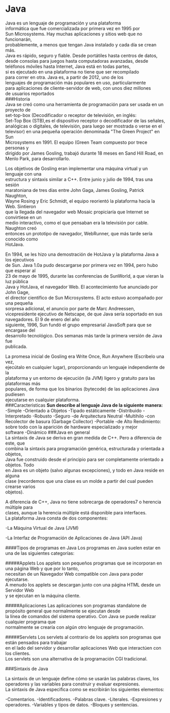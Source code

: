 # Java  
Java es un lenguaje de programación y una plataforma   
informática que fue comercializada por primera vez en 1995 por  
Sun Microsystems. Hay muchas aplicaciones y sitios web que no funcionarán,  
probablemente, a menos que tengan Java instalado y cada día se crean más.  
Java es rápido, seguro y fiable. Desde portátiles hasta centros de datos,  
desde consolas para juegos hasta computadoras avanzadas, desde  
teléfonos móviles hasta Internet, Java está en todas partes,  
si es ejecutado en una plataforma no tiene que ser recompilado  
para correr en otra. Java es, a partir de 2012, uno de los   
lenguajes de programación más populares en uso, particularmente   
para aplicaciones de cliente-servidor de web, con unos diez millones   
de usuarios reportados  
###Historia  
Java se creó como una herramienta de programación para ser usada en un proyecto de   
set-top-box (Decodificador o receptor de televisión, en inglés:   
Set-Top Box (STB),es el dispositivo receptor o decodificador de las señales,   
analógicas o digitales, de televisión, para luego ser mostrada o verse en el   
televisor) en una pequeña operación denominada "The Green Project" en Sun  
Microsystems en 1991. El equipo (Green Team compuesto por trece personas y  
dirigido por James Gosling, trabajó durante 18 meses en Sand Hill Road, en   
Menlo Park, para desarrollarlo. 
   
Los objetivos de Gosling eran implementar una máquina virtual y un lenguaje con una   
estructura y sintaxis similar a C++. Entre junio y julio de 1994, tras una sesión   
maratoniana de tres días entre John Gaga, James Gosling, Patrick Naughton,   
Wayne Rosing y Eric Schmidt, el equipo reorientó la plataforma hacia la Web. Sintieron   
que la llegada del navegador web Mosaic propiciaría que Internet se convirtiese en un   
medio interactivo, como el que pensaban era la televisión por cable. Naughton creó   
entonces un prototipo de navegador, WebRunner, que más tarde sería conocido como   
HotJava.

En 1994, se les hizo una demostración de HotJava y la plataforma Java a los ejecutivos   
de Sun. Java 1.0a pudo descargarse por primera vez en 1994, pero hubo que esperar al   
23 de mayo de 1995, durante las conferencias de SunWorld, a que vieran la luz pública   
Java y HotJava, el navegador Web. El acontecimiento fue anunciado por John Gage,   
el director científico de Sun Microsystems. El acto estuvo acompañado por una pequeña   
sorpresa adicional, el anuncio por parte de Marc Andreessen, vicepresidente ejecutivo de Netscape, de que Java sería soportado en sus navegadores. El 9 de enero del año   
siguiente, 1996, Sun fundó el grupo empresarial JavaSoft para que se encargase del   
desarrollo tecnológico. Dos semanas más tarde la primera versión de Java fue   
publicada.

La promesa inicial de Gosling era Write Once, Run Anywhere (Escríbelo una vez,  
ejecútalo en cualquier lugar), proporcionando un lenguaje independiente de la   
plataforma y un entorno de ejecución (la JVM) ligero y gratuito para las plataformas más   
populares, de forma que los binarios (bytecode) de las aplicaciones Java pudiesen   
ejecutarse en cualquier plataforma.  
###Caracteristicas
**Sun describe al lenguaje Java de la siguiente manera:**
-Simple
-Orientado a Objetos
-Tipado estáticamente
-Distribuido
-Interpretado
-Robusto
-Seguro
-de Arquitectura Neutral
-Multihilo
-con Recolector de basura (Garbage Collector)
-Portable
-de Alto Rendimiento: sobre todo con la aparición de hardware especializado y mejor   
software
-Dinámico
###Java en general  
La sintaxis de Java se deriva en gran medida de C++. Pero a diferencia de este, que   
combina la sintaxis para programación genérica, estructurada y orientada a objetos,  
Java fue construido desde el principio para ser completamente orientado a objetos. Todo   
en Java es un objeto (salvo algunas excepciones), y todo en Java reside en alguna   
clase (recordemos que una clase es un molde a partir del cual pueden crearse varios   
objetos).

A diferencia de C++, Java no tiene sobrecarga de operadores7​ o herencia múltiple para   
clases, aunque la herencia múltiple está disponible para interfaces.  
La plataforma Java consta de dos componentes:

-La Máquina Virtual de Java (JVM)

-La Interfaz de Programación de Aplicaciones de Java (API Java)

####Tipos de programas en Java
Los programas en Java suelen estar en una de las siguientes categorías:

#####Applets
Los applets son pequeños programas que se incorporan en una página Web y que por lo tanto,   
necesitan de un Navegador Web compatible con Java para poder ejecutarse.   
A menudo los applets se descargan junto con una página HTML desde un Servidor Web   
y se ejecutan en la máquina cliente.

#####Aplicaciones
Las aplicaciones son programas standalone de propósito general que normalmente se ejecutan desde   
la línea de comandos del sistema operativo. Con Java se puede realizar cualquier programa que   
normalmente se crearía con algún otro lenguaje de programación.

#####Servlets
Los servlets al contrario de los applets son programas que están pensados para trabajar   
en el lado del servidor y desarrollar aplicaciones Web que interactúen con los clientes.   
Los servlets son una alternativa de la programación CGI tradicional.  

###Sintaxis de Java

La sintaxis de un lenguaje define cómo se usarán las palabras claves, los operadores y las variables  para construir y evaluar expresiones.   
La sintaxis de Java especifica como se escribirán  los siguientes elementos:

-Comentarios.
-Identificadores.
-Palabras clave.
-Literales.
-Expresiones y operadores.
-Variables y tipos de datos.
-Bloques y sentencias.